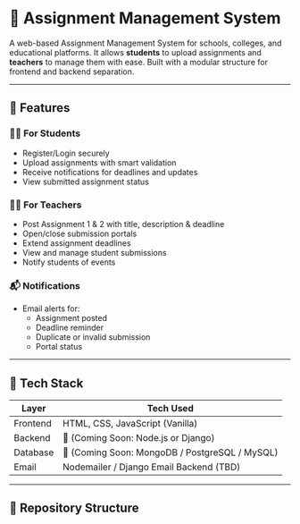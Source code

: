 # 📘 Assignment Management System

A web-based Assignment Management System for schools, colleges, and educational platforms. It allows **students** to upload assignments and **teachers** to manage them with ease. Built with a modular structure for frontend and backend separation.

---

## 🚀 Features

### 👨‍🎓 For Students
- Register/Login securely
- Upload assignments with smart validation
- Receive notifications for deadlines and updates
- View submitted assignment status

### 👩‍🏫 For Teachers
- Post Assignment 1 & 2 with title, description & deadline
- Open/close submission portals
- Extend assignment deadlines
- View and manage student submissions
- Notify students of events

### 📬 Notifications
- Email alerts for:
  - Assignment posted
  - Deadline reminder
  - Duplicate or invalid submission
  - Portal status

---

## 🧱 Tech Stack

| Layer     | Tech Used                        |
|-----------|----------------------------------|
| Frontend  | HTML, CSS, JavaScript (Vanilla) |
| Backend   | 🚧 (Coming Soon: Node.js or Django) |
| Database  | 🚧 (Coming Soon: MongoDB / PostgreSQL / MySQL) |
| Email     | Nodemailer / Django Email Backend (TBD) |

---

## 📁 Repository Structure


